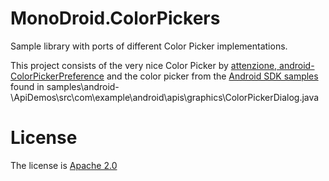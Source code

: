 MonoDroid.ColorPickers
======================

Sample library with ports of different Color Picker implementations.

This project consists of the very nice Color Picker by [attenzione, android-ColorPickerPreference](https://github.com/attenzione/android-ColorPickerPreference)
and the color picker from the [Android SDK samples](https://developer.android.com/tools/samples/index.html) found in
samples\android-<yourApiLevel>\ApiDemos\src\com\example\android\apis\graphics\ColorPickerDialog.java

License
=======
The license is [Apache 2.0](http://www.apache.org/licenses/LICENSE-2.0)